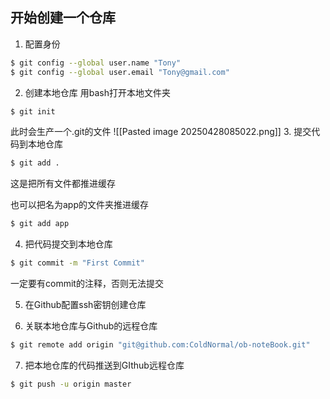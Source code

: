 ## 开始创建一个仓库
1. 配置身份 

```bash
$ git config --global user.name "Tony"
$ git config --global user.email "Tony@gmail.com"
```


2. 创建本地仓库
   用bash打开本地文件夹

```bash
$ git init
```
此时会生产一个.git的文件
![[Pasted image 20250428085022.png]]
3. 提交代码到本地仓库

```bash
$ git add .
```
这是把所有文件都推进缓存

也可以把名为app的文件夹推进缓存

```bash
$ git add app
```

4. 把代码提交到本地仓库

```bash
$ git commit -m "First Commit"
```
一定要有commit的注释，否则无法提交

5. 在Github配置ssh密钥创建仓库

6. 关联本地仓库与Github的远程仓库 

```bash
$ git remote add origin "git@github.com:ColdNormal/ob-noteBook.git"
```
7. 把本地仓库的代码推送到GIthub远程仓库

```bash
$ git push -u origin master
```





